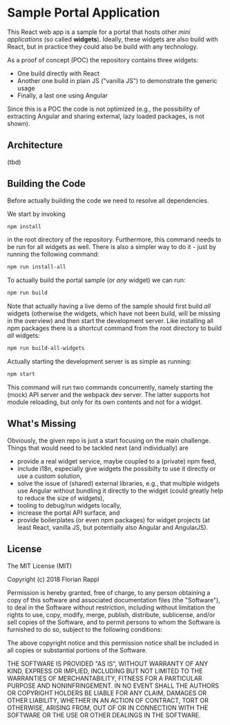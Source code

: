 # Sample Portal Application

This React web app is a sample for a portal that hosts other *mini applications* (so called **widgets**). Ideally, these widgets are also build with React, but in practice they could also be build with any technology.

As a proof of concept (POC) the repository contains three widgets:

- One build directly with React
- Another one build in plain JS ("vanilla JS") to demonstrate the generic usage
- Finally, a last one using Angular

Since this is a POC the code is not optimized (e.g., the possibility of extracting Angular and sharing external, lazy loaded packages, is not shown).

## Architecture

(tbd)

## Building the Code

Before actually building the code we need to resolve all dependencies.

We start by invoking

```bash
npm install
```

in the root directory of the repository. Furthermore, this command needs to be run for all widgets as well. There is also a simpler way to do it - just by running the following command:

```bash
npm run install-all
```

To actually build the portal sample (or *any* widget) we can run:

```bash
npm run build
```

Note that actually having a live demo of the sample should first build *all* widgets (otherwise the widgets, which have not been build, will be missing in the overview) and then start the development server. Like installing all npm packages there is a shortcut command from the root directory to build *all* widgets:

```bash
npm run build-all-widgets
```

Actually starting the development server is as simple as running:

```bash
npm start
```

This command will run two commands concurrently, namely starting the (mock) API server and the webpack dev server. The latter supports hot module reloading, but only for its own contents and not for a widget.

## What's Missing

Obviously, the given repo is just a start focusing on the main challenge. Things that would need to be tackled next (and individually) are

- provide a real widget service, maybe coupled to a (private) npm feed,
- include i18n, especially give widgets the possibilty to use it directly or use a custom solution,
- solve the issue of (shared) external libraries, e.g., that multiple widgets use Angular without bundling it directly to the widget (could greatly help to reduce the size of widgets),
- tooling to debug/run widgets locally,
- increase the portal API surface, and
- provide boilerplates (or even npm packages) for widget projects (at least React, vanilla JS, but potentially also Angular and AngularJS).

## License

The MIT License (MIT)

Copyright (c) 2018 Florian Rappl

Permission is hereby granted, free of charge, to any person obtaining a copy of this software and associated documentation files (the "Software"), to deal in the Software without restriction, including without limitation the rights to use, copy, modify, merge, publish, distribute, sublicense, and/or sell copies of the Software, and to permit persons to whom the Software is furnished to do so, subject to the following conditions:

The above copyright notice and this permission notice shall be included in all copies or substantial portions of the Software.

THE SOFTWARE IS PROVIDED "AS IS", WITHOUT WARRANTY OF ANY KIND, EXPRESS OR IMPLIED, INCLUDING BUT NOT LIMITED TO THE WARRANTIES OF MERCHANTABILITY, FITNESS FOR A PARTICULAR PURPOSE AND NONINFRINGEMENT. IN NO EVENT SHALL THE AUTHORS OR COPYRIGHT HOLDERS BE LIABLE FOR ANY CLAIM, DAMAGES OR OTHER LIABILITY, WHETHER IN AN ACTION OF CONTRACT, TORT OR OTHERWISE, ARISING FROM, OUT OF OR IN CONNECTION WITH THE SOFTWARE OR THE USE OR OTHER DEALINGS IN THE SOFTWARE.
